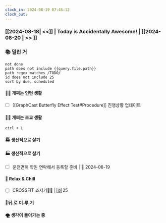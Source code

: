 ```yaml
---
clock_in: 2024-08-19 07:46:12
clock_out: 
---
```

### [[2024-08-18| <<]] | **Today is Accidentally Awesome!** | [[2024-08-20 | >> ]]

### 📚 밀린 거
```tasks
not done 
path does not include {{query.file.path}}
path regex matches /TODO/
id does not include 25
sort by due, scheduled
```

#### 🤦‍♂️ 개쩌는 인턴 생활
- [ ] [[GraphCast Butterfly Effect Test#Procedure]] 진행상황 업데이트

#### 👨‍🏫 개쩌는 조교 생활
`ctrl + L`

#### 🏭 생산적으로 살기


#### 🏭 생산적으로 살기
- [ ] 운전면허 학원 연락해서 등록할 준비 | 📅 2024-08-19 

#### 🍻 Relax & Chill 
- [ ] CROSSFIT 죠지기🏋️‍♀️ | 🆔 25


#### 💨뒤.로.미.루.기

#### 🌪 생각이 돌아가는 중